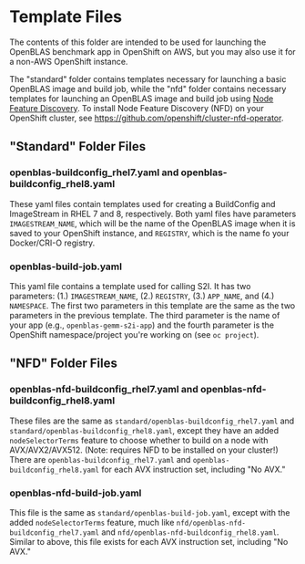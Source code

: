 # Template Files

The contents of this folder are intended to be used for launching the OpenBLAS benchmark app in OpenShift on AWS, but you may also use it for a non-AWS OpenShift instance.

The "standard" folder contains templates necessary for launching a basic OpenBLAS image and build job, while the "nfd" folder contains necessary templates for launching an OpenBLAS image and build job using [Node Feature Discovery](https://github.com/kubernetes-sigs/node-feature-discovery). To install Node Feature Discovery (NFD) on your OpenShift cluster, see https://github.com/openshift/cluster-nfd-operator.

## "Standard" Folder Files

### openblas-buildconfig\_rhel7.yaml and openblas-buildconfig\_rhel8.yaml

These yaml files contain templates used for creating a BuildConfig and ImageStream in RHEL 7 and 8, respectively. Both yaml files have parameters `IMAGESTREAM_NAME`, which will be the name of the OpenBLAS image when it is saved to your OpenShift instance, and `REGISTRY`, which is the name fo your Docker/CRI-O registry.

### openblas-build-job.yaml

This yaml file contains a template used for calling S2I. It has two parameters: (1.) `IMAGESTREAM_NAME`, (2.) `REGISTRY`, (3.) `APP_NAME`, and (4.) `NAMESPACE`. The first two parameters in this template are the same as the two parameters in the previous template. The third parameter is the name of your app (e.g., `openblas-gemm-s2i-app`) and the fourth parameter is the OpenShift namespace/project you're working on (see `oc project`).

## "NFD" Folder Files

### openblas-nfd-buildconfig\_rhel7.yaml and openblas-nfd-buildconfig\_rhel8.yaml

These files are the same as `standard/openblas-buildconfig_rhel7.yaml` and `standard/openblas-buildconfig_rhel8.yaml`, except they have an added `nodeSelectorTerms` feature to choose whether to build on a node with AVX/AVX2/AVX512. (Note: requires NFD to be installed on your cluster!) There are `openblas-buildconfig_rhel7.yaml` and `openblas-buildconfig_rhel8.yaml` for each AVX instruction set, including "No AVX."


### openblas-nfd-build-job.yaml

This file is the same as `standard/openblas-build-job.yaml`, except with the added `nodeSelectorTerms` feature, much like `nfd/openblas-nfd-buildconfig_rhel7.yaml` and `nfd/openblas-nfd-buildconfig_rhel8.yaml`. Similar to above, this file exists for each AVX instruction set, including "No AVX."
